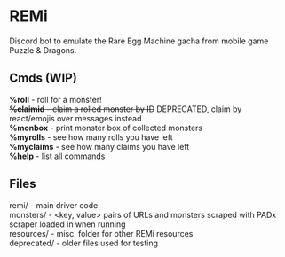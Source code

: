 # REMi
Discord bot to emulate the Rare Egg Machine gacha from mobile game Puzzle & Dragons.

## Cmds (WIP)

**%roll** - roll for a monster!  
~~**%claimid** - claim a rolled monster by ID~~ DEPRECATED, claim by react/emojis over messages instead  
**%monbox** - print monster box of collected monsters  
**%myrolls** - see how many rolls you have left  
**%myclaims** - see how many claims you have left  
**%help** - list all commands  

## Files
remi/ - main driver code  
monsters/ - <key, value> pairs of URLs and monsters scraped with PADx scraper loaded in when running  
resources/ - misc. folder for other REMi resources  
deprecated/ - older files used for testing  

